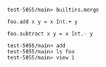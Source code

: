 ``` ucm
test-5055/main> builtins.merge
```

``` unison
foo.add x y = x Int.+ y

foo.subtract x y = x Int.- y
```

``` ucm
test-5055/main> add
test-5055/main> ls foo
test-5055/main> view 1
```
